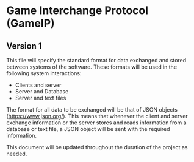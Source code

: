 # Game Interchange Protocol (GameIP)
## Version 1

This file will specify the standard format for data exchanged and stored between systems of the software. These formats will be used in the 
following system interactions:

* Clients and server
* Server and Database
* Server and text files

The format for all data to be exchanged will be that of JSON objects (https://www.json.org/). This means that whenever the client and
server exchange information or the server stores and reads information from a database or text file, a JSON object will be sent with 
the required information. 

This document will be updated throughout the duration of the project as needed. 

